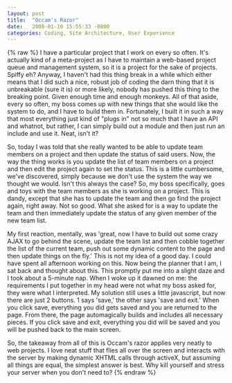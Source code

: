 ```yaml
---
layout: post
title:  "Occam's Razor"
date:   2008-01-10 15:55:33 -0800
categories: Coding, Site Architecture, User Experience
---
```

{% raw %}
I have a particular project that I work on every so often. It's actually kind of a meta-project as I have to maintain a web-based project queue and management system, so it is a project for the sake of projects. Spiffy eh? Anyway, I haven't had this thing break in a while which either means that I did such a nice, robust job of coding the darn thing that it is unbreakable (sure it is) or more likely, nobody has pushed this thing to the breaking point. Given enough time and enough monkeys. All of that aside, every so often, my boss comes up with new things that she would like the system to do, and I have to build them in. Fortunately, I built it in such a way that most everything just kind of "plugs in" not so much that I have an API and whatnot, but rather, I can simply build out a module and then just run an include and use it. Neat, isn't it?

So, today I was told that she really wanted to be able to update team members on a project and then update the status of said users. Now, the way the thing works is you update the list of team members on a project and then edit the project again to set the status. This is a little cumbersome, we've discovered, simply because we don't use the system the way we thought we would. Isn't this always the case? So, my boss specifically, goes and toys with the team members as she is working on a project. This is dandy, except that she has to update the team and then go find the project again, right away. Not so good. What she asked for is a way to update the team and then immediately update the status of any given member of the new team list.<!--more-->

My first reaction, mentally, was 'great, now I have to build out some crazy AJAX to go behind the scene, update the team list and then cobble together the list of the current team, push out some dynamic content to the page and then update things on the fly.' This is not my idea of a good day. I could have spent all afternoon working on this. Now being the planner that I am, I sat back and thought about this. This promptly put me into a slight daze and I took about a 5-minute nap. When I woke up it dawned on me: the requirements I put together in my head were not what my boss asked for, they were what I interpreted. My solution still uses a little javascript, but now there are just 2 buttons. 1 says 'save,' the other says 'save and exit.' When you click save, everything you did gets saved and you are returned to the page. From there, the page automagically builds and includes all necessary pieces. If you click save and exit, everything you did will be saved and you will be pushed back to the main screen.

So, the takeaway from all of this is Occam's razor applies very neatly to web projects. I love neat stuff that flies all over the screen and interacts with the server by making dynamic XHTML calls through activeX, but assuming all things are equal, the simplest answer is best. Why kill yourself and stress your server when you don't need to?
{% endraw %}
    